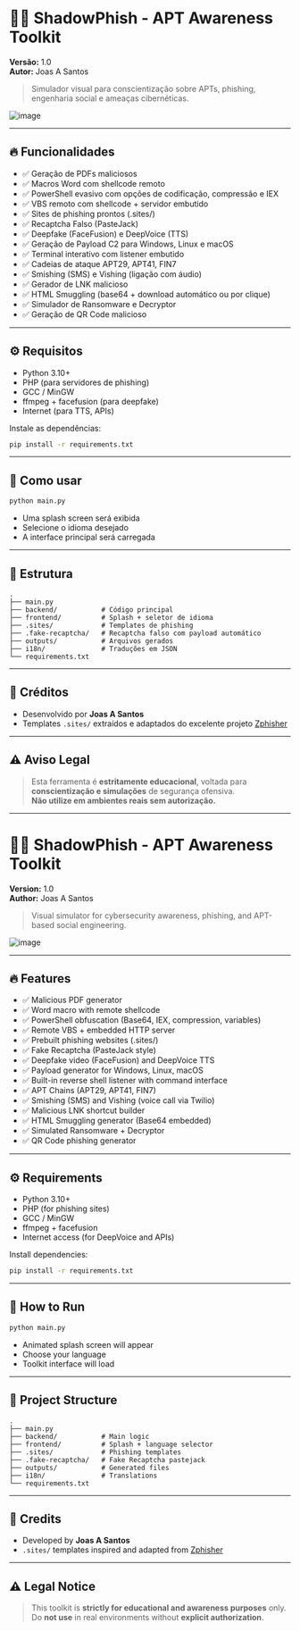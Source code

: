 # 🕵️‍♂️ ShadowPhish - APT Awareness Toolkit

**Versão:** 1.0  
**Autor:** Joas A Santos

> Simulador visual para conscientização sobre APTs, phishing, engenharia social e ameaças cibernéticas.

![image](https://github.com/user-attachments/assets/73703fcb-8dd6-47b1-9e02-4f4f8adf7bb9)

---

## 🔥 Funcionalidades

- ✅ Geração de PDFs maliciosos
- ✅ Macros Word com shellcode remoto
- ✅ PowerShell evasivo com opções de codificação, compressão e IEX
- ✅ VBS remoto com shellcode + servidor embutido
- ✅ Sites de phishing prontos (.sites/)
- ✅ Recaptcha Falso (PasteJack)
- ✅ Deepfake (FaceFusion) e DeepVoice (TTS)
- ✅ Geração de Payload C2 para Windows, Linux e macOS
- ✅ Terminal interativo com listener embutido
- ✅ Cadeias de ataque APT29, APT41, FIN7
- ✅ Smishing (SMS) e Vishing (ligação com áudio)
- ✅ Gerador de LNK malicioso
- ✅ HTML Smuggling (base64 + download automático ou por clique)
- ✅ Simulador de Ransomware e Decryptor
- ✅ Geração de QR Code malicioso

---

## ⚙️ Requisitos

- Python 3.10+
- PHP (para servidores de phishing)
- GCC / MinGW
- ffmpeg + facefusion (para deepfake)
- Internet (para TTS, APIs)

Instale as dependências:
```bash
pip install -r requirements.txt
```

---

## 🚀 Como usar

```bash
python main.py
```

- Uma splash screen será exibida
- Selecione o idioma desejado
- A interface principal será carregada

---

## 📁 Estrutura

```
.
├── main.py
├── backend/           # Código principal
├── frontend/          # Splash + seletor de idioma
├── .sites/            # Templates de phishing
├── .fake-recaptcha/   # Recaptcha falso com payload automático
├── outputs/           # Arquivos gerados
├── i18n/              # Traduções em JSON
└── requirements.txt
```

---

## 🙏 Créditos

- Desenvolvido por **Joas A Santos**
- Templates `.sites/` extraídos e adaptados do excelente projeto [Zphisher](https://github.com/htr-tech/zphisher)

---

## ⚠️ Aviso Legal

> Esta ferramenta é **estritamente educacional**, voltada para **conscientização e simulações** de segurança ofensiva.  
> **Não utilize em ambientes reais sem autorização.**

---

# 🕵️‍♂️ ShadowPhish - APT Awareness Toolkit

**Version:** 1.0  
**Author:** Joas A Santos

> Visual simulator for cybersecurity awareness, phishing, and APT-based social engineering.

![image](https://github.com/user-attachments/assets/7fb46c48-f000-4e6e-832b-3a73e40c9508)

---

## 🔥 Features

- ✅ Malicious PDF generator
- ✅ Word macro with remote shellcode
- ✅ PowerShell obfuscation (Base64, IEX, compression, variables)
- ✅ Remote VBS + embedded HTTP server
- ✅ Prebuilt phishing websites (.sites/)
- ✅ Fake Recaptcha (PasteJack style)
- ✅ Deepfake video (FaceFusion) and DeepVoice TTS
- ✅ Payload generator for Windows, Linux, macOS
- ✅ Built-in reverse shell listener with command interface
- ✅ APT Chains (APT29, APT41, FIN7)
- ✅ Smishing (SMS) and Vishing (voice call via Twilio)
- ✅ Malicious LNK shortcut builder
- ✅ HTML Smuggling generator (Base64 embedded)
- ✅ Simulated Ransomware + Decryptor
- ✅ QR Code phishing generator

---

## ⚙️ Requirements

- Python 3.10+
- PHP (for phishing sites)
- GCC / MinGW
- ffmpeg + facefusion
- Internet access (for DeepVoice and APIs)

Install dependencies:
```bash
pip install -r requirements.txt
```

---

## 🚀 How to Run

```bash
python main.py
```

- Animated splash screen will appear
- Choose your language
- Toolkit interface will load

---

## 📁 Project Structure

```
.
├── main.py
├── backend/           # Main logic
├── frontend/          # Splash + language selector
├── .sites/            # Phishing templates
├── .fake-recaptcha/   # Fake Recaptcha pastejack
├── outputs/           # Generated files
├── i18n/              # Translations
└── requirements.txt
```

---

## 🙏 Credits

- Developed by **Joas A Santos**
- `.sites/` templates inspired and adapted from [Zphisher](https://github.com/htr-tech/zphisher)

---

## ⚠️ Legal Notice

> This toolkit is **strictly for educational and awareness purposes** only.  
> Do **not use** in real environments without **explicit authorization**.
